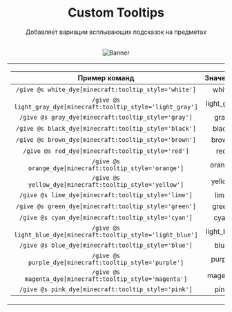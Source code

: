 <div align="center">

<h1> Custom Tooltips </h1>
Добавляет вариации всплывающих подсказок на предметах <br><br>

![Banner](https://i.imgur.com/7CJRJqO.png)

<table> <td>

| Пример команд | Значения |
| :-: | :-: |
| `/give @s white_dye[minecraft:tooltip_style='white']` | white |
| `/give @s light_gray_dye[minecraft:tooltip_style='light_gray']` | light_gray |
| `/give @s gray_dye[minecraft:tooltip_style='gray']` | gray |
| `/give @s black_dye[minecraft:tooltip_style='black']` | black |
| `/give @s brown_dye[minecraft:tooltip_style='brown']` | brown |
| `/give @s red_dye[minecraft:tooltip_style='red']` | red |
| `/give @s orange_dye[minecraft:tooltip_style='orange']` | orange |
| `/give @s yellow_dye[minecraft:tooltip_style='yellow']` | yellow |
| `/give @s lime_dye[minecraft:tooltip_style='lime']` | lime |
| `/give @s green_dye[minecraft:tooltip_style='green']` | green |
| `/give @s cyan_dye[minecraft:tooltip_style='cyan']` | cyan |
| `/give @s light_blue_dye[minecraft:tooltip_style='light_blue']` | light_blue |
| `/give @s blue_dye[minecraft:tooltip_style='blue']` | blue |
| `/give @s purple_dye[minecraft:tooltip_style='purple']` | purple |
| `/give @s magenta_dye[minecraft:tooltip_style='magenta']` | magenta |
| `/give @s pink_dye[minecraft:tooltip_style='pink']` | pink |

</td> </table>
</div>
